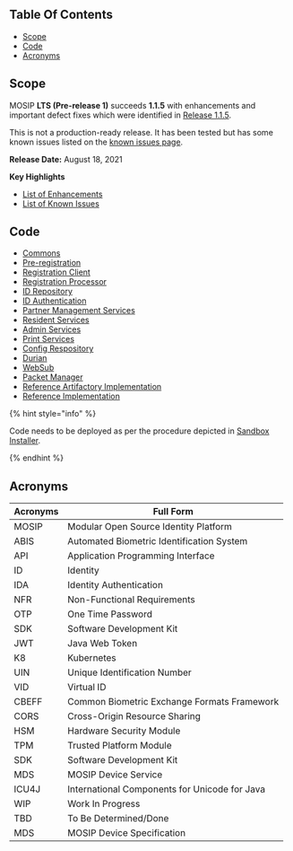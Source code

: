 ## Table Of Contents

- [Scope](#scope)
- [Code](#code)
- [Acronyms](#acronyms)

## Scope
MOSIP **LTS (Pre-release 1)** succeeds **1.1.5** with enhancements and important defect fixes which were identified in [Release 1.1.5](Release-Notes-1.1.5.md#list-of-known-issues).

This is not a production-ready release. It has been tested but has some known issues listed on the [known issues page](Release-Notes-LTS-RC1-Known-Issues.md).

**Release Date:** August 18, 2021

**Key Highlights**

* [List of Enhancements](Release-Notes-LTS-RC1-Enhancements.md)
* [List of Known Issues](Release-Notes-LTS-RC1-Known-Issues.md)

## Code

* [Commons](https://github.com/mosip/commons/tree/v1.2.0-rc1)
* [Pre-registration](https://github.com/mosip/pre-registration/tree/v1.2.0-rc1)
* [Registration Client](https://github.com/mosip/registration-client/tree/v1.2.0-rc1)
* [Registration Processor](https://github.com/mosip/registration/tree/v1.2.0-rc1)
* [ID Repository](https://github.com/mosip/id-repository/tree/v1.2.0-rc1)
* [ID Authentication](https://github.com/mosip/id-authentication/tree/v1.2.0-rc1)
* [Partner Management Services](https://github.com/mosip/partner-management-services/tree/v1.2.0-rc1)
* [Resident Services](https://github.com/mosip/resident-services/tree/v1.2.0-rc1)
* [Admin Services](https://github.com/mosip/admin-services/tree/v1.2.0-rc1)
* [Print Services](https://github.com/mosip/print/tree/v1.2.0-rc1)
* [Config Respository](https://github.com/mosip/mosip-config/tree/v1.2.0-rc1)
* [Durian](https://github.com/mosip/durian/tree/v1.2.0-rc1)
* [WebSub](https://github.com/mosip/websub/tree/v1.2.0-rc1)
* [Packet Manager](https://github.com/mosip/packet-manager/tree/v1.2.0-rc1)
* [Reference Artifactory Implementation](https://github.com/mosip/artifactory-ref-impl/tree/1.2.0-rc1)
* [Reference Implementation](https://github.com/mosip/mosip-ref-impl/tree/v1.2.0-rc1)

{% hint style="info" %}

Code needs to be deployed as per the procedure depicted in [Sandbox Installer](https://github.com/mosip/mosip-infra/blob/v1.2.0-rc1/deployment/sandbox-v2/).

{% endhint %}

## Acronyms

Acronyms | Full Form
----------|-----------
MOSIP | Modular Open Source Identity Platform
ABIS | Automated Biometric Identification System
API | Application Programming Interface
ID | Identity
IDA | Identity Authentication
NFR | Non-Functional Requirements
OTP | One Time Password
SDK | Software Development Kit
JWT | Java Web Token
K8 | Kubernetes
UIN | Unique Identification Number
VID | Virtual ID
CBEFF | Common Biometric Exchange Formats Framework
CORS | Cross-Origin Resource Sharing
HSM | Hardware Security Module
TPM | Trusted Platform Module
SDK | Software Development Kit
MDS | MOSIP Device Service
ICU4J | International Components for Unicode for Java
WIP | Work In Progress
TBD | To Be Determined/Done
MDS | MOSIP Device Specification
